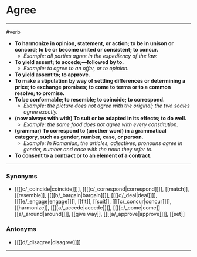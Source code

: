 # Agree
---
#verb
- **To harmonize in opinion, statement, or action; to be in unison or concord; to be or become united or consistent; to concur.**
	- _Example: all parties agree in the expediency of the law._
- **To yield assent; to accede;—followed by to.**
	- _Example: to agree to an offer, or to opinion._
- **To yield assent to; to approve.**
- **To make a stipulation by way of settling differences or determining a price; to exchange promises; to come to terms or to a common resolve; to promise.**
- **To be conformable; to resemble; to coincide; to correspond.**
	- _Example: the picture does not agree with the original; the two scales agree exactly._
- **(now always with with) To suit or be adapted in its effects; to do well.**
	- _Example: the same food does not agree with every constitution._
- **(grammar) To correspond to (another word) in a grammatical category, such as gender, number, case, or person.**
	- _Example: In Romanian, the articles, adjectives, pronouns agree in gender, number and case with the noun they refer to._
- **To consent to a contract or to an element of a contract.**
---
### Synonyms
- [[[[c/_coincide|coincide]]]], [[[[c/_correspond|correspond]]]], [[match]], [[resemble]], [[[[b/_bargain|bargain]]]], [[[[d/_deal|deal]]]], [[[[e/_engage|engage]]]], [[fit]], [[suit]], [[[[c/_concur|concur]]]], [[harmonize]], [[[[a/_accede|accede]]]], [[[[c/_come|come]] [[a/_around|around]]]], [[give way]], [[[[a/_approve|approve]]]], [[set]]
### Antonyms
- [[[[d/_disagree|disagree]]]]
---
